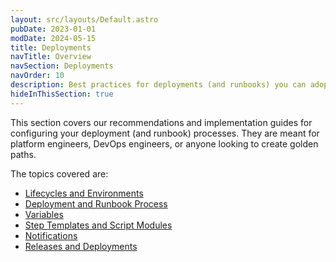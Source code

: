 ```yaml
---
layout: src/layouts/Default.astro
pubDate: 2023-01-01
modDate: 2024-05-15
title: Deployments
navTitle: Overview
navSection: Deployments
navOrder: 10
description: Best practices for deployments (and runbooks) you can adopt to set yourself up for success in using Octopus Deploy. 
hideInThisSection: true
---
```


This section covers our recommendations and implementation guides for configuring your deployment (and runbook) processes.  They are meant for platform engineers, DevOps engineers, or anyone looking to create golden paths.

The topics covered are:

- [Lifecycles and Environments](/docs/best-practices/deployments/lifecycles-and-environments)
- [Deployment and Runbook Process](/docs/best-practices/deployments/deployment-and-runbook-processes)
- [Variables](/docs/best-practices/deployments/variables)
- [Step Templates and Script Modules](/docs/best-practices/deployments/step-templates-and-script-modules)
- [Notifications](/docs/best-practices/deployments/notifications)
- [Releases and Deployments](/docs/best-practices/deployments/releases-and-deployments)
